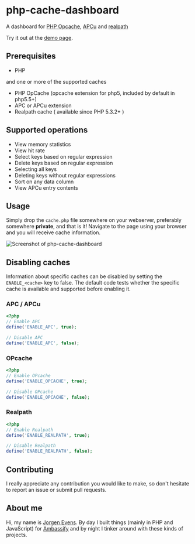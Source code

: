 php-cache-dashboard
===================

A dashboard for
[PHP Opcache](http://php.net/manual/en/intro.opcache.php),
[APCu](http://php.net/manual/en/intro.apcu.php) and
[realpath](http://php.net/manual/en/function.realpath-cache-get.php)

Try it out at the [demo page](https://je-php-cache-dashboard-demo.herokuapp.com/).

## Prerequisites

 - PHP

and one or more of the supported caches

 - PHP OpCache (opcache extension for php5, included by default in php5.5+)
 - APC or APCu extension
 - Realpath cache ( available since PHP 5.3.2+ )

## Supported operations

 - View memory statistics
 - View hit rate
 - Select keys based on regular expression
 - Delete keys based on regular expression
 - Selecting all keys
 - Deleting keys without regular expressions
 - Sort on any data column
 - View APCu entry contents

## Usage

Simply drop the `cache.php` file somewhere on your webserver, preferably somewhere **private**, and that is it!
Navigate to the page using your browser and you will receive cache information.

![Screenshot of php-cache-dashboard](http://jorgen.evens.eu/github/php-cache-dashboard.png)

## Disabling caches

Information about specific caches can be disabled by setting the `ENABLE_<cache>` key to false.
The default code tests whether the specific cache is available and supported before enabling it.

### APC / APCu

```php
<?php
// Enable APC
define('ENABLE_APC', true);

// Disable APC
define('ENABLE_APC', false);
```

### OPcache

```php
<?php
// Enable OPcache
define('ENABLE_OPCACHE', true);

// Disable OPcache
define('ENABLE_OPCACHE', false);
```

### Realpath

```php
<?php
// Enable Realpath
define('ENABLE_REALPATH', true);

// Disable Realpath
define('ENABLE_REALPATH', false);
```

## Contributing

I really appreciate any contribution you would like to make, so don't hesitate to report an issue or submit pull requests.

## About me

Hi, my name is [Jorgen Evens](https://jorgen.evens.eu). By day I built things (mainly in PHP and JavaScript) for [Ambassify](https://ambassify.com) and by night I tinker around with these kinds of projects.
